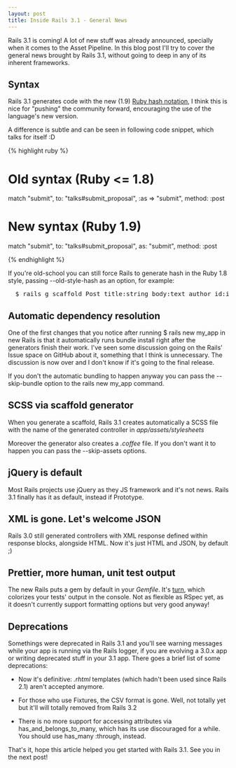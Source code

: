 ```yaml
---
layout: post
title: Inside Rails 3.1 - General News
---
```


<span class="drops">R</span>ails 3.1 is coming! A lot of new stuff was already announced, specially when it comes to the Asset Pipeline. In this blog post I'll try to cover the general news brought by Rails 3.1, without going to deep in any of its inherent frameworks.

Syntax
------

Rails 3.1 generates code with the new (1.9) [Ruby hash notation], I think this is nice for "pushing" the community forward, encouraging the use of the language's new version.

A difference is subtle and can be seen in following code snippet, which talks for itself :D

{% highlight ruby %}

# Old syntax (Ruby <= 1.8)
match "submit", to: "talks#submit_proposal", :as => "submit", method: :post

# New syntax (Ruby 1.9)
match "submit", to: "talks#submit_proposal", as: "submit", method: :post

{% endhighlight %}

If you're old-school you can still force Rails to generate hash in the Ruby 1.8 style, passing <span class="small_code">--old-style-hash</span> as an option, for example:

<pre class="terminal">
  $ rails g scaffold Post title:string body:text author_id:integer --old-style-hash
</pre>


Automatic dependency resolution
-------------------------------

One of the first changes that you notice after running <span class="small_code">$ rails new my_app</span> in new Rails is that it automatically runs <span class="small_code">bundle install</span> right after the generators finish their work. I've seen some discussion going on the Rails' Issue space on GitHub about it, something that I think is unnecessary. The discussion is now over and I don't know if it's going to the final release.

If you don't the automatic bundling to happen anyway you can pass the <span class="small_code">--skip-bundle</span> option to the <span class="small_code">rails new my_app</span> command.

SCSS via scaffold generator
---------------------------

When you generate a scaffold, Rails 3.1 creates automatically a SCSS file with the name of the generated controller in _app/assets/stylesheets_

Moreover the generator also creates a _.coffee_ file. If you don't want it to happen you can pass the <span class="small_code">--skip-assets</span> options.

jQuery is default
-----------------

Most Rails projects use jQuery as they JS framework and it's not news. Rails 3.1 finally has it as default, instead if Prototype.

XML is gone. Let's welcome JSON
-------------------------------

Rails 3.0 still generated controllers with XML response defined within response blocks, alongside HTML. Now it's just HTML and JSON, by default ;)

Prettier, more human, unit test output
--------------------------------------

The new Rails puts a gem by default in your _Gemfile_. It's [turn], which colorizes your tests' output in the console. Not as flexible as RSpec yet, as it doesn't currently support formatting options but very good anyway!

Deprecations
------------

Somethings were deprecated in Rails 3.1 and you'll see warning messages while your app is running via the Rails logger, if you are evolving a 3.0.x app or writing deprecated stuff in your 3.1 app. There goes a brief list of some deprecations:

* Now it's definitive: _.rhtml_ templates (which hadn't been used since Rails 2.1) aren't accepted anymore.

* For those who use Fixtures, the CSV format is gone. Well, not totally yet but it'll will totally removed from Rails 3.2 

* There is no more support for accessing attributes via <span class="small_code">has_and_belongs_to_many</span>, which has its use discouraged for a while. You should use <span class="small_code">has_many :through</span>, instead.

That's it, hope this article helped you get started with Rails 3.1. See you in the next post!

[turn]: https://github.com/TwP/turn
[Ruby hash notation]: http://peepcode.com/blog/2011/rip-ruby-hash-rocket-syntax